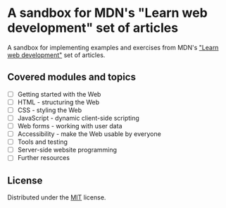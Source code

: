 # A sandbox for MDN's "Learn web development" set of articles

A sandbox for implementing examples and exercises
 from MDN's ["Learn web development"](https://developer.mozilla.org/en-US/docs/Learn)
  set of articles.

## Covered modules and topics

* [ ] Getting started with the Web
* [ ] HTML - structuring the Web
* [ ] CSS - styling the Web
* [ ] JavaScript - dynamic client-side scripting
* [ ] Web forms - working with user data
* [ ] Accessibility - make the Web usable by everyone
* [ ] Tools and testing
* [ ] Server-side website programming
* [ ] Further resources

## License

Distributed under the [MIT](https://choosealicense.com/licenses/mit/) license.  
